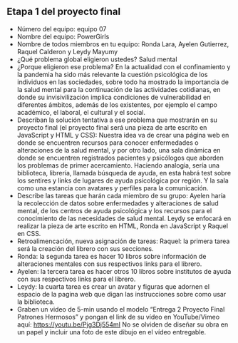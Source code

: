 ## Etapa 1 del proyecto final

- Número del equipo: equipo 07
- Nombre del equipo: PowerGirls
- Nombre de todos miembros en tu equipo: Ronda Lara, Ayelen Gutierrez, Raquel Calderon y Leydy Mayumy
- ¿Qué problema global eligieron ustedes? Salud mental
- ¿Porque eligieron ese problema? En la actualidad con el confinamiento y la pandemia ha sido más relevante la cuestión psicológica de los individuos en las sociedades, sobre todo ha mostrado la importancia de la salud mental para la continuación de las actividades cotidianas, en donde su invisivilización implica condiciones de vulnerabilidad en diferentes ámbitos, además de los existentes, por ejemplo el campo académico, el laboral, el cultural y el social.
- Describan la solución tentativa a ese problema que mostrarán en su proyecto final (el proyecto final será una pieza de arte escrito en JavaScript y HTML y CSS): Nuestra idea va de crear una página web en donde se encuentren recursos para conocer enfermedades o alteraciones de la salud mental, y por otro lado, una sala dinámica en donde se encuentren registrados pacientes y psicólogos que aborden los problemas de primer acercamiento. Haciendo analogia, sería una biblioteca, librería, llamada búsqueda de ayuda, en esta habrá test sobre los sentires y links de lugares de ayuda psicológica por región. Y la sala como una estancia con avatares y perfiles para la comunicación.
- Describe las tareas que harán cada miembro de su grupo: Ayelen haría la recolección de datos sobre enfermedades y alteraciones de salud mental, de los centros de ayuda psicológica y los recursos para el conocimiento de las necesidades de salud mental. Leydy se enfocará en realizar la pieza de arte escrito en HTML, Ronda en JavaScript y Raquel en CSS.
- Retroalimencación, nueva asignación de tareas: Raquel: la primera tarea será la creación del librero con sus secciones. 
- Ronda: la segunda tarea es hacer 10 libros sobre información de alteraciones mentales con sus respectivos links para el librero.
- Ayelen: la tercera tarea es hacer otros 10 libros sobre institutos de ayuda con sus respectivos links para el librero.
-  Leydy: la cuarta tarea es crear un avatar y figuras que adornen el espacio de la pagina web que digan las instrucciones sobre como usar la biblioteca.
- Graben un video de 5-min usando el modelo “Entrega 2 Proyecto Final Patrones Hermosos” y pongan el link de su vídeo en YouTube/Vimeo aquí:
https://youtu.be/Pjg3Dj554mI 
No se olviden de diseñar su obra en un papel y incluir una foto de este dibujo en el vídeo entregable.
